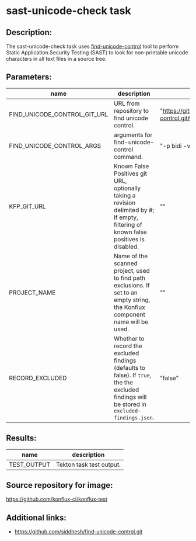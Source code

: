 # sast-unicode-check task

## Description:

The sast-unicode-check task uses [find-unicode-control](https://github.com/siddhesh/find-unicode-control.git) tool to perform Static Application Security Testing (SAST) to look for non-printable unicode characters in all text files in a source tree.

## Parameters:

| name                         | description                                                                                                                                   | Default Value                                                                                   | Required |
|------------------------------|-----------------------------------------------------------------------------------------------------------------------------------------------|-------------------------------------------------------------------------------------------------|----------|
| FIND_UNICODE_CONTROL_GIT_URL | URL from repository to find unicode control.                                                                                                  | "https://github.com/siddhesh/find-unicode-control.git#c2accbfbba7553a8bc1ebd97089ae08ad8347e58" | No       |
| FIND_UNICODE_CONTROL_ARGS    | arguments for find-unicode-control command.                                                                                                   | "-p bidi -v -d -t"                                                                              | No       |
| KFP_GIT_URL                  | Known False Positives git URL, optionally taking a revision delimited by #; If empty, filtering of known false positives is disabled.         | ""                                                                                              | No       |
| PROJECT_NAME                 | Name of the scanned project, used to find path exclusions. If set to an empty string, the Konflux component name will be used.                | ""                                                                                              | No       |
| RECORD_EXCLUDED              | Whether to record the excluded findings (defaults to false). If `true`, the the excluded findings will be stored in `excluded-findings.json`. | "false"                                                                                         | No       |

## Results:

| name          | description                              |
|---------------|------------------------------------------|
| TEST_OUTPUT   | Tekton task test output.                 |

## Source repository for image:

https://github.com/konflux-ci/konflux-test

## Additional links:

* https://github.com/siddhesh/find-unicode-control.git
